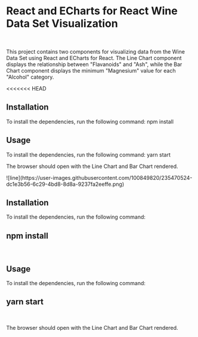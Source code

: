 <h1>React and ECharts for React Wine Data Set Visualization</h1>
<br/>
<p>This project contains two components for visualizing data from the Wine Data Set using React and ECharts for React. The Line Chart component displays the relationship between "Flavanoids" and "Ash", while the Bar Chart component displays the minimum "Magnesium" value for each "Alcohol" category. </p>

<<<<<<< HEAD

<h2>Installation</h2>
<p>To install the dependencies, run the following command: <span> npm install</span>
<br/>

<h2>Usage</h2>
<p>To install the dependencies, run the following command: <span>yarn start</span>
<br/>
<p>The browser should open with the Line Chart and Bar Chart rendered.</p>
![line](https://user-images.githubusercontent.com/100849820/235470524-dc1e3b56-6c29-4bd8-8d8a-9237fa2eeffe.png)


<h2>Installation</h2>
<p>To install the dependencies, run the following command: <br/>
<h2>npm install</h2>
<br/>

<h2>Usage</h2>
<p>To install the dependencies, run the following command: <br/>
<h2>yarn start</h2>
<br/>
<p>The browser should open with the Line Chart and Bar Chart rendered.</p>

